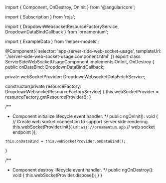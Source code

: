 import { Component, OnDestroy, OnInit } from '@angular/core';

import { Subscription } from 'rxjs';

import {
  DropdownWebsocketResourceFactoryService,
  DropdownDataBindCallback
} from 'ornamentum';

import { ExampleData } from 'helper-models';

@Component({
  selector: 'app-server-side-web-socket-usage',
  templateUrl: './server-side-web-socket-usage.component.html'
})
export class ServerSideWebSocketUsageComponent implements OnInit, OnDestroy {
  public onDataBind: DropdownDataBindCallback<ExampleData>;

  private webSocketProvider: DropdownWebsocketDataFetchService<ExampleData>;

  constructor(private resourceFactory: DropdownWebsocketResourceFactoryService) {
    this.webSocketProvider = resourceFactory.getResourceProvider<ExampleData>();
  }

  /**
   * Component initialize lifecycle event handler.
   */
  public ngOnInit(): void {
    // Create web socket connection to support server side rendering.
    this.webSocketProvider.init({
      url: `wss://ornamentum.app` // web socket endpoint
    });

    this.onDataBind = this.webSocketProvider.onDataBind();
  }

  /**
   * Component destroy lifecycle event handler.
   */
  public ngOnDestroy(): void {
    this.webSocketProvider.dispose();
  }
}
